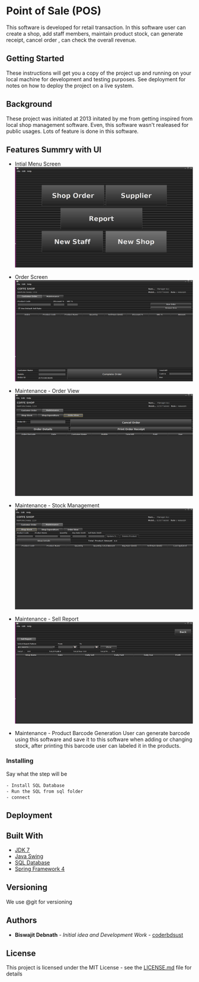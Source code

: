 # Point of Sale (POS)

This software is developed for retail transaction. In this software user can create a shop, add staff members, maintain product stock, can generate receipt, cancel order , can check the overall revenue.

## Getting Started

These instructions will get you a copy of the project up and running on your local machine for development and testing purposes. See deployment for notes on how to deploy the project on a live system.

## Background

These project was initiated at 2013 initated by me from getting inspired from local shop management software. Even, this software wasn't realeased for public usages. Lots of feature is done in this software.

## Features Summry with UI

* Intial Menu Screen
![Intial Menu](https://github.com/coderbdsust/pos/blob/master/png/menu.png)

* Order Screen
![Order Screen](https://github.com/coderbdsust/pos/blob/master/png/order.png)

* Maintenance - Order View
![Previous Order List](https://github.com/coderbdsust/pos/blob/master/png/previous%20order%20list.png)

* Maintenance - Stock Management
![Shop Product Stock](https://github.com/coderbdsust/pos/blob/master/png/shop_stock.png)

* Maintenance - Sell Report
![Shop Sell Report](https://github.com/coderbdsust/pos/blob/master/png/report.png)

* Maintenance - Product Barcode Generation
User can generate barcode using this software and save it to this software when adding or changing stock, after printing this barcode user can labeled it in the products.


### Installing
Say what the step will be

```
- Install SQL Database
- Run the SQL from sql folder
- connect
```

## Deployment

## Built With
* [JDK 7](https://www.oracle.com/de/java/technologies/javase/javase7-archive-downloads.html "JDK 7 Home Page")
* [Java Swing](https://docs.oracle.com/javase/tutorial/uiswing/ "Java Swing")
* [SQL Database](https://www.mysql.com/ "SQL Database")
* [Spring Framework 4](https://spring.io/ "Spring Framework")


## Versioning

We use @git for versioning

## Authors

* **Biswajit Debnath** - *Initial idea and Development Work* - [coderbdsust](https://www.linkedin.com/in/coderbd/)

## License

This project is licensed under the MIT License - see the [LICENSE.md](LICENSE.md) file for details